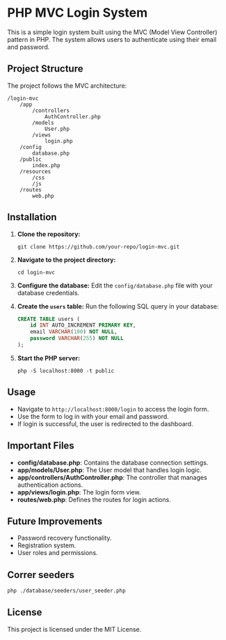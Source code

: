 
# PHP MVC Login System

This is a simple login system built using the MVC (Model View Controller) pattern in PHP. The system allows users to authenticate using their email and password.

## Project Structure

The project follows the MVC architecture:

```
/login-mvc
    /app
        /controllers
            AuthController.php
        /models
            User.php
        /views
            login.php
    /config
        database.php
    /public
        index.php
    /resources
        /css
        /js
    /routes
        web.php
```

## Installation

1. **Clone the repository:**
   ```
   git clone https://github.com/your-repo/login-mvc.git
   ```

2. **Navigate to the project directory:**
   ```
   cd login-mvc
   ```

3. **Configure the database:**
   Edit the `config/database.php` file with your database credentials.

4. **Create the `users` table:**
   Run the following SQL query in your database:
   ```sql
   CREATE TABLE users (
       id INT AUTO_INCREMENT PRIMARY KEY,
       email VARCHAR(100) NOT NULL,
       password VARCHAR(255) NOT NULL
   );
   ```

5. **Start the PHP server:**
   ```
   php -S localhost:8000 -t public
   ```

## Usage

- Navigate to `http://localhost:8000/login` to access the login form.
- Use the form to log in with your email and password.
- If login is successful, the user is redirected to the dashboard.

## Important Files

- **config/database.php**: Contains the database connection settings.
- **app/models/User.php**: The User model that handles login logic.
- **app/controllers/AuthController.php**: The controller that manages authentication actions.
- **app/views/login.php**: The login form view.
- **routes/web.php**: Defines the routes for login actions.

## Future Improvements

- Password recovery functionality.
- Registration system.
- User roles and permissions.

## Correr seeders

```bash
php ./database/seeders/user_seeder.php
```

## License

This project is licensed under the MIT License.
```


